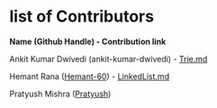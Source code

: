 # list of Contributors

**Name (Github Handle) - 
Contribution link**

Ankit Kumar Dwivedi (ankit-kumar-dwivedi) - 
[Trie.md](https://github.com/ankit-kumar-dwivedi/howstuffwork/blob/master/How%20stuff%20work%20-%20data%20structure/Trie.md)

Hemant Rana (<a href="https://github.com/Hemant-60">Hemant-60</a>) -
[LinkedList.md](https://github.com/ankit-kumar-dwivedi/howstuffwork/blob/master/How%20stuff%20work%20-%20data%20structure/LinkedList.md)

Pratyush Mishra (<a href="https://github.com/Pratyush2703">Pratyush</a>)
